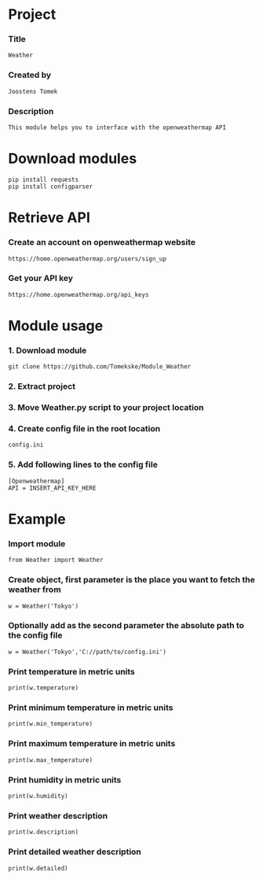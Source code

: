 # Project 
### Title
	Weather
### Created by
	Joostens Tomek
### Description
	This module helps you to interface with the openweathermap API

# Download modules
	pip install requests
	pip install configparser

# Retrieve API
### Create an account on openweathermap website
	https://home.openweathermap.org/users/sign_up
### Get your API key
	https://home.openweathermap.org/api_keys

# Module usage
### 1. Download module 
	git clone https://github.com/Tomekske/Module_Weather
### 2. Extract project
### 3. Move Weather.py script to your project location
### 4. Create config file in the root location
	config.ini
### 5. Add following lines to the config file
	[Openweathermap]
	API = INSERT_API_KEY_HERE

# Example
### Import module
	from Weather import Weather
### Create object, first parameter is the place you want to fetch the weather from
	w = Weather('Tokyo')
### Optionally add as the second parameter the absolute path to the config file
	w = Weather('Tokyo','C://path/to/config.ini')
### Print temperature in metric units
	print(w.temperature)
### Print minimum temperature in metric units
	print(w.min_temperature)
### Print maximum temperature in metric units
	print(w.max_temperature)
### Print humidity in metric units
	print(w.humidity)
### Print weather description
	print(w.description)
### Print detailed weather description
	print(w.detailed)


